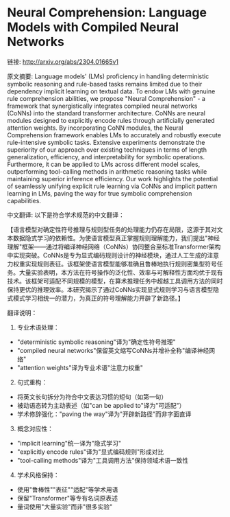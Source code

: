 # Neural Comprehension: Language Models with Compiled Neural Networks

链接: http://arxiv.org/abs/2304.01665v1

原文摘要:
Language models' (LMs) proficiency in handling deterministic symbolic
reasoning and rule-based tasks remains limited due to their dependency implicit
learning on textual data. To endow LMs with genuine rule comprehension
abilities, we propose "Neural Comprehension" - a framework that synergistically
integrates compiled neural networks (CoNNs) into the standard transformer
architecture. CoNNs are neural modules designed to explicitly encode rules
through artificially generated attention weights. By incorporating CoNN
modules, the Neural Comprehension framework enables LMs to accurately and
robustly execute rule-intensive symbolic tasks. Extensive experiments
demonstrate the superiority of our approach over existing techniques in terms
of length generalization, efficiency, and interpretability for symbolic
operations. Furthermore, it can be applied to LMs across different model
scales, outperforming tool-calling methods in arithmetic reasoning tasks while
maintaining superior inference efficiency. Our work highlights the potential of
seamlessly unifying explicit rule learning via CoNNs and implicit pattern
learning in LMs, paving the way for true symbolic comprehension capabilities.

中文翻译:
以下是符合学术规范的中文翻译：

【语言模型对确定性符号推理与规则型任务的处理能力仍存在局限，这源于其对文本数据隐式学习的依赖性。为使语言模型真正掌握规则理解能力，我们提出"神经理解"框架——通过将编译神经网络（CoNNs）协同整合至标准Transformer架构中实现突破。CoNNs是专为显式编码规则设计的神经模块，通过人工生成的注意力权重实现规则表征。该框架使语言模型能够准确且鲁棒地执行规则密集型符号任务。大量实验表明，本方法在符号操作的泛化性、效率与可解释性方面均优于现有技术。该框架可适配不同规模的模型，在算术推理任务中超越工具调用方法的同时保持更优的推理效率。本研究揭示了通过CoNNs实现显式规则学习与语言模型隐式模式学习相统一的潜力，为真正的符号理解能力开辟了新路径。】

翻译说明：
1. 专业术语处理：
- "deterministic symbolic reasoning"译为"确定性符号推理"
- "compiled neural networks"保留英文缩写CoNNs并增补全称"编译神经网络"
- "attention weights"译为专业术语"注意力权重"

2. 句式重构：
- 将英文长句拆分为符合中文表达习惯的短句（如第一句）
- 被动语态转为主动表述（如"can be applied to"译为"可适配"）
- 学术修辞强化："paving the way"译为"开辟新路径"而非字面直译

3. 概念对应性：
- "implicit learning"统一译为"隐式学习"
- "explicitly encode rules"译为"显式编码规则"形成对比
- "tool-calling methods"译为"工具调用方法"保持领域术语一致性

4. 学术风格保持：
- 使用"鲁棒性""表征""适配"等学术用语
- 保留"Transformer"等专有名词原表述
- 量词使用"大量实验"而非"很多实验"
